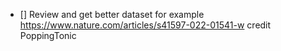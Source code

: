 - [] Review and get better dataset for example https://www.nature.com/articles/s41597-022-01541-w credit PoppingTonic
